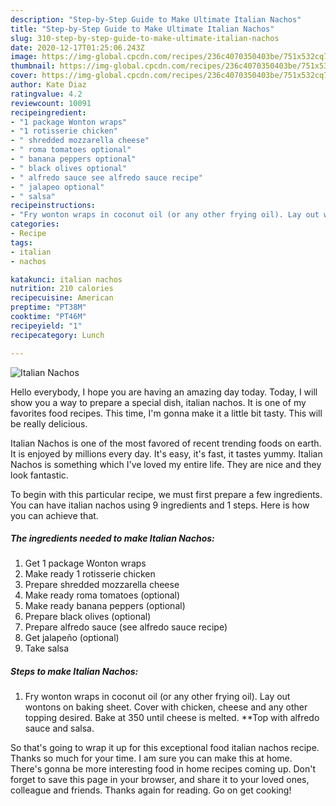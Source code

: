 ```yaml
---
description: "Step-by-Step Guide to Make Ultimate Italian Nachos"
title: "Step-by-Step Guide to Make Ultimate Italian Nachos"
slug: 310-step-by-step-guide-to-make-ultimate-italian-nachos
date: 2020-12-17T01:25:06.243Z
image: https://img-global.cpcdn.com/recipes/236c4070350403be/751x532cq70/italian-nachos-recipe-main-photo.jpg
thumbnail: https://img-global.cpcdn.com/recipes/236c4070350403be/751x532cq70/italian-nachos-recipe-main-photo.jpg
cover: https://img-global.cpcdn.com/recipes/236c4070350403be/751x532cq70/italian-nachos-recipe-main-photo.jpg
author: Kate Diaz
ratingvalue: 4.2
reviewcount: 10091
recipeingredient:
- "1 package Wonton wraps"
- "1 rotisserie chicken"
- " shredded mozzarella cheese"
- " roma tomatoes optional"
- " banana peppers optional"
- " black olives optional"
- " alfredo sauce see alfredo sauce recipe"
- " jalapeo optional"
- " salsa"
recipeinstructions:
- "Fry wonton wraps in coconut oil (or any other frying oil). Lay out wontons on baking sheet. Cover with chicken, cheese and any other topping desired. Bake at 350 until cheese is melted. **Top with alfredo sauce and salsa."
categories:
- Recipe
tags:
- italian
- nachos

katakunci: italian nachos 
nutrition: 210 calories
recipecuisine: American
preptime: "PT38M"
cooktime: "PT46M"
recipeyield: "1"
recipecategory: Lunch

---
```



![Italian Nachos](https://img-global.cpcdn.com/recipes/236c4070350403be/751x532cq70/italian-nachos-recipe-main-photo.jpg)

Hello everybody, I hope you are having an amazing day today. Today, I will show you a way to prepare a special dish, italian nachos. It is one of my favorites food recipes. This time, I'm gonna make it a little bit tasty. This will be really delicious.

Italian Nachos is one of the most favored of recent trending foods on earth. It is enjoyed by millions every day. It's easy, it's fast, it tastes yummy. Italian Nachos is something which I've loved my entire life. They are nice and they look fantastic.




To begin with this particular recipe, we must first prepare a few ingredients. You can have italian nachos using 9 ingredients and 1 steps. Here is how you can achieve that.

<!--inarticleads1-->

##### The ingredients needed to make Italian Nachos:

1. Get 1 package Wonton wraps
1. Make ready 1 rotisserie chicken
1. Prepare  shredded mozzarella cheese
1. Make ready  roma tomatoes (optional)
1. Make ready  banana peppers (optional)
1. Prepare  black olives (optional)
1. Prepare  alfredo sauce (see alfredo sauce recipe)
1. Get  jalapeño (optional)
1. Take  salsa




<!--inarticleads2-->

##### Steps to make Italian Nachos:

1. Fry wonton wraps in coconut oil (or any other frying oil). Lay out wontons on baking sheet. Cover with chicken, cheese and any other topping desired. Bake at 350 until cheese is melted. **Top with alfredo sauce and salsa.




So that's going to wrap it up for this exceptional food italian nachos recipe. Thanks so much for your time. I am sure you can make this at home. There's gonna be more interesting food in home recipes coming up. Don't forget to save this page in your browser, and share it to your loved ones, colleague and friends. Thanks again for reading. Go on get cooking!

